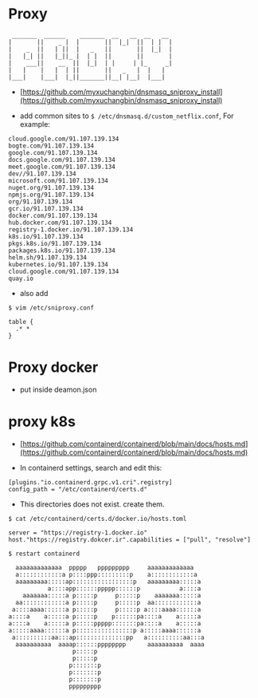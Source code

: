 # Proxy
```
 _______  ______    _______  __   __  __   __ 
|       ||    _ |  |       ||  |_|  ||  | |  |
|    _  ||   | ||  |   _   ||       ||  |_|  |
|   |_| ||   |_||_ |  | |  ||       ||       |
|    ___||    __  ||  |_|  | |     | |_     _|
|   |    |   |  | ||       ||   _   |  |   |  
|___|    |___|  |_||_______||__| |__|  |___|  
```


- [https://github.com/myxuchangbin/dnsmasq_sniproxy_install](https://github.com/myxuchangbin/dnsmasq_sniproxy_install)


- add common sites to ` $ /etc/dnsmasq.d/custom_netflix.conf `, For example:
```
cloud.google.com/91.107.139.134
bogte.com/91.107.139.134
google.com/91.107.139.134
docs.google.com/91.107.139.134
meet.google.com/91.107.139.134
dev//91.107.139.134
microsoft.com/91.107.139.134
nuget.org/91.107.139.134
npmjs.org/91.107.139.134
org/91.107.139.134
gcr.io/91.107.139.134
docker.com/91.107.139.134
hub.docker.com/91.107.139.134
registry-1.docker.io/91.107.139.134
k8s.io/91.107.139.134
pkgs.k8s.io/91.107.139.134
packages.k8s.io/91.107.139.134
helm.sh/91.107.139.134
kubernetes.io/91.107.139.134
cloud.google.com/91.107.139.134
quay.io
```

- also add 
```
$ vim /etc/sniproxy.conf 

table {
  .* *
}

```

# Proxy docker
- put inside deamon.json

# proxy k8s

- [https://github.com/containerd/containerd/blob/main/docs/hosts.md](https://github.com/containerd/containerd/blob/main/docs/hosts.md)

- In containerd settings, search and edit this:
```
[plugins."io.containerd.grpc.v1.cri".registry]
config_path = "/etc/containerd/certs.d"
```

- This directories does not exist. create them. 
```
$ cat /etc/containerd/certs.d/docker.io/hosts.toml

server = "https://registry-1.docker.io"
host."https://registry.dokcer.ir".capabilities = ["pull", "resolve"]

$ restart containerd
```

```
  aaaaaaaaaaaaa  ppppp   ppppppppp     aaaaaaaaaaaaa   
  a::::::::::::a p::::ppp:::::::::p    a::::::::::::a  
  aaaaaaaaa:::::ap:::::::::::::::::p   aaaaaaaaa:::::a 
           a::::app::::::ppppp::::::p           a::::a 
    aaaaaaa:::::a p:::::p     p:::::p    aaaaaaa:::::a 
  aa::::::::::::a p:::::p     p:::::p  aa::::::::::::a 
 a::::aaaa::::::a p:::::p     p:::::p a::::aaaa::::::a 
a::::a    a:::::a p:::::p    p::::::pa::::a    a:::::a 
a::::a    a:::::a p:::::ppppp:::::::pa::::a    a:::::a 
a:::::aaaa::::::a p::::::::::::::::p a:::::aaaa::::::a 
 a::::::::::aa:::ap::::::::::::::pp   a::::::::::aa:::a
  aaaaaaaaaa  aaaap::::::pppppppp      aaaaaaaaaa  aaaa
                  p:::::p                              
                  p:::::p                              
                 p:::::::p                             
                 p:::::::p                             
                 p:::::::p                             
                 ppppppppp                             
```